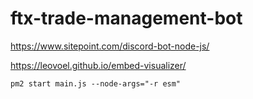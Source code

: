 # ftx-trade-management-bot

https://www.sitepoint.com/discord-bot-node-js/

https://leovoel.github.io/embed-visualizer/




`pm2 start main.js --node-args="-r esm"`
